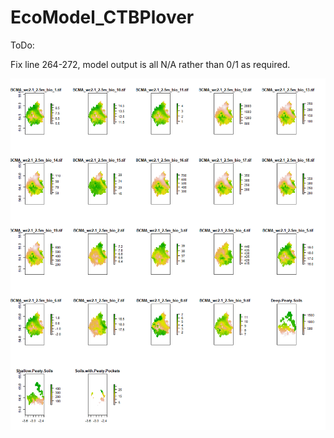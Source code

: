 # EcoModel_CTBPlover

ToDo:

Fix line 264-272, model output is all N/A rather than 0/1 as required.

![alt text](https://github.com/CTimBru/EcoModel_CTBPlover/blob/main/Rplot111.png?raw=true)
